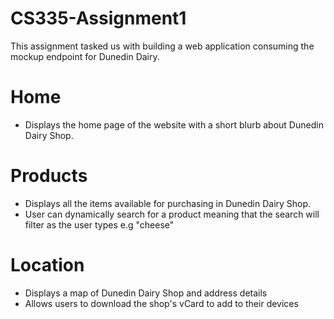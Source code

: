 # CS335-Assignment1
This assignment tasked us with building a web application consuming the mockup endpoint for Dunedin Dairy.

# Home
* Displays the home page of the website with a short blurb about Dunedin Dairy Shop.

# Products
* Displays all the items available for purchasing in Dunedin Dairy Shop. 
* User can dynamically search for a product meaning that the search will filter as the user types e.g "cheese"

# Location
* Displays a map of Dunedin Dairy Shop and address details
* Allows users to download the shop's vCard to add to their devices


